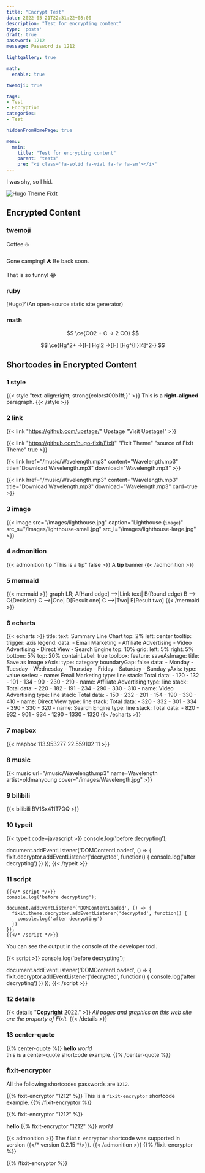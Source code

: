 ```yaml
---
title: "Encrypt Test"
date: 2022-05-21T22:31:22+08:00
description: "Test for encrypting content"
type: 'posts'
draft: true
password: 1212
message: Password is 1212

lightgallery: true

math:
  enable: true

twemoji: true

tags:
- Test
- Encryption
categories:
- Test

hiddenFromHomePage: true

menu:
  main:
    title: "Test for encrypting content"
    parent: "tests"
    pre: "<i class='fa-solid fa-vial fa-fw fa-sm'></i>"
---
```


I was shy, so I hid.

<!--more-->

![Hugo Theme FixIt](/images/Apple-Devices-Preview.png "Hugo Theme FixIt")

## Encrypted Content

### twemoji

Coffee ☕

Gone camping! :tent: Be back soon.

That is so funny! :joy:

### ruby
[Hugo]^(An open-source static site generator)

### math
$$ \ce{CO2 + C -> 2 CO} $$

$$ \ce{Hg^2+ ->[I-] HgI2 ->[I-] [Hg^{II}I4]^2-} $$

## Shortcodes in Encrypted Content

### 1 style

{{< style "text-align:right; strong{color:#00b1ff;}" >}}
This is a **right-aligned** paragraph.
{{< /style >}}

### 2 link

{{< link "https://github.com/upstage/" Upstage "Visit Upstage!" >}}

{{< link "https://github.com/hugo-fixit/FixIt" "FixIt Theme" "source of FixIt Theme" true >}}

{{< link href="/music/Wavelength.mp3" content="Wavelength.mp3" title="Download Wavelength.mp3" download="Wavelength.mp3" >}}

{{< link href="/music/Wavelength.mp3" content="Wavelength.mp3" title="Download Wavelength.mp3" download="Wavelength.mp3" card=true >}}

### 3 image

{{< image src="/images/lighthouse.jpg" caption="Lighthouse (`image`)" src_s="/images/lighthouse-small.jpg" src_l="/images/lighthouse-large.jpg" >}}

### 4 admonition

{{< admonition tip "This is a tip" false >}}
A **tip** banner
{{< /admonition >}}

### 5 mermaid

{{< mermaid >}}
graph LR;
    A[Hard edge] -->|Link text| B(Round edge)
    B --> C{Decision}
    C -->|One| D[Result one]
    C -->|Two| E[Result two]
{{< /mermaid >}}

### 6 echarts

{{< echarts >}}
title:
    text: Summary Line Chart
    top: 2%
    left: center
tooltip:
    trigger: axis
legend:
    data:
        - Email Marketing
        - Affiliate Advertising
        - Video Advertising
        - Direct View
        - Search Engine
    top: 10%
grid:
    left: 5%
    right: 5%
    bottom: 5%
    top: 20%
    containLabel: true
toolbox:
    feature:
        saveAsImage:
            title: Save as Image
xAxis:
    type: category
    boundaryGap: false
    data:
        - Monday
        - Tuesday
        - Wednesday
        - Thursday
        - Friday
        - Saturday
        - Sunday
yAxis:
    type: value
series:
    - name: Email Marketing
      type: line
      stack: Total
      data:
          - 120
          - 132
          - 101
          - 134
          - 90
          - 230
          - 210
    - name: Affiliate Advertising
      type: line
      stack: Total
      data:
          - 220
          - 182
          - 191
          - 234
          - 290
          - 330
          - 310
    - name: Video Advertising
      type: line
      stack: Total
      data:
          - 150
          - 232
          - 201
          - 154
          - 190
          - 330
          - 410
    - name: Direct View
      type: line
      stack: Total
      data:
          - 320
          - 332
          - 301
          - 334
          - 390
          - 330
          - 320
    - name: Search Engine
      type: line
      stack: Total
      data:
          - 820
          - 932
          - 901
          - 934
          - 1290
          - 1330
          - 1320
{{< /echarts >}}

### 7 mapbox

{{< mapbox 113.953277 22.559102 11 >}}

### 8 music

{{< music url="/music/Wavelength.mp3" name=Wavelength artist=oldmanyoung cover="/images/Wavelength.jpg" >}}

### 9 bilibili

{{< bilibili BV1Sx411T7QQ >}}

### 10 typeit

{{< typeit code=javascript >}}
console.log('before decrypting');

document.addEventListener('DOMContentLoaded', () => {
  fixit.decryptor.addEventListener('decrypted', function() {
    console.log('after decrypting')
  })
});
{{< /typeit >}}

### 11 script

```go-html-template
{{</* script */>}}
console.log('before decrypting');

document.addEventListener('DOMContentLoaded', () => {
  fixit.theme.decryptor.addEventListener('decrypted', function() {
    console.log('after decrypting')
  })
});
{{</* /script */>}}
```

You can see the output in the console of the developer tool.

{{< script >}}
console.log('before decrypting');

document.addEventListener('DOMContentLoaded', () => {
  fixit.decryptor.addEventListener('decrypted', function() {
    console.log('after decrypting')
  })
});
{{< /script >}}

### 12 details

{{< details "**Copyright** 2022." >}}
*All pages and graphics on this web site are the property of FixIt.*
{{< /details >}}

### 13 center-quote

{{% center-quote %}}
**hello** *world*  
this is a center-quote shortcode example.
{{% /center-quote %}}


### fixit-encryptor

All the following shortcodes passwords are `1212`.

{{% fixit-encryptor "1212" %}}
This is a `fixit-encryptor` shortcode example.
{{% /fixit-encryptor %}}

{{% fixit-encryptor "1212" %}}

**hello**
{{% fixit-encryptor "1212" %}}
*world*

{{< admonition >}}
The `fixit-encryptor` shortcode was supported in version {{</* version 0.2.15 */>}}.
{{< /admonition >}}
{{% /fixit-encryptor %}}

{{% /fixit-encryptor %}}